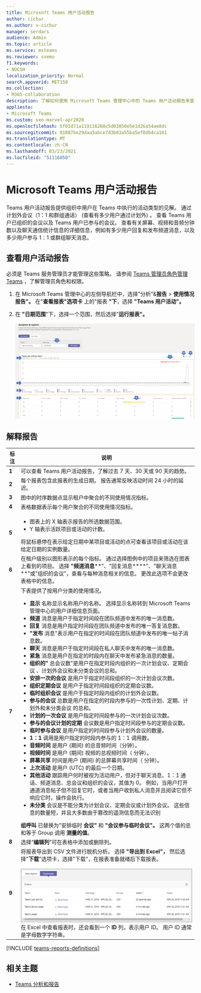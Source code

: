 ```yaml
---
title: Microsoft Teams 用户活动报告
author: cichur
ms.author: v-cichur
manager: serdars
audience: Admin
ms.topic: article
ms.service: msteams
ms.reviewer: svemu
f1.keywords:
- NOCSH
localization_priority: Normal
search.appverid: MET150
ms.collection:
- M365-collaboration
description: 了解如何使用 Microsoft Teams 管理中心中的 Teams 用户活动报告来查看组织中用户如何使用 Teams。
appliesto:
- Microsoft Teams
ms.custom: seo-marvel-apr2020
ms.openlocfilehash: 5f01d71a119116268c5d03850e5e1d26a54ae8dc
ms.sourcegitcommit: 01087be29daa3abce7d3b03a55ba5ef8db4ca161
ms.translationtype: MT
ms.contentlocale: zh-CN
ms.lasthandoff: 03/23/2021
ms.locfileid: "51116850"
---
```

# <a name="microsoft-teams-user-activity-report"></a>Microsoft Teams 用户活动报告

Teams 用户活动报告提供组织中用户在 Teams 中执行的活动类型的见解。 通过计划外会议（1：1 和群组通话） (查看有多少用户通过计划外) 。 查看 Teams 用户已组织的会议以及 Teams 用户已参与的会议。 查看有关屏幕、视频和音频分钟数以及聊天通信统计信息的详细信息，例如有多少用户回复和发布频道消息，以及多少用户参与 1：1 或群组聊天消息。

## <a name="view-the-user-activity-report"></a>查看用户活动报告

必须是 Teams 服务管理员才能管理这些策略。 请参阅 [Teams 管理员角色管理 Teams](../using-admin-roles.md) ，了解管理员角色和权限。

1. 在 Microsoft Teams 管理中心的左侧导航栏中，选择"分析"&**报告**  >  **使用情况报告"。** 在"**查看报表"选项卡** 上的"报表 **"下**，选择 **"Teams 用户活动"。**
2. 在 **"日期范围**"下，选择一个范围，然后选择"**运行报表"。**

    ![Teams 管理中心中带标注的 Teams 用户活动报告的屏幕截图](../media/teams-reports-user-activity-with-callouts.png "Teams 管理中心中带标注的 Teams 用户活动报告的屏幕截图")

## <a name="interpret-the-report"></a>解释报告

|标注 |说明  |
|--------|-------------|
|**1**   |可以查看 Teams 用户活动报告，了解过去 7 天、30 天或 90 天的趋势。 |
|**2**   |每个报表包含此报表的生成日期。 报告通常反映活动时间 24 小时的延迟。 |
|**3**   |图中的时序数据点显示租户中聚合的不同使用情况指标。 |
|**4**   |表格数据表示每个用户聚合的不同使用情况指标。 |
|**5**   |<ul><li>图表上的 X 轴表示报告的所选数据范围。</li> <li> Y 轴表示活跃项目或活动的计数。</li> </ul>将鼠标悬停在表示给定日期中某项目或活动的点可查看该项目或活动在该给定日期的实例数量。|
|**6**   | 在租户级别以图形表示的每个指标。 通过选择图例中的项目来筛选在图表上看到的项目。 选择 **"频道消息****"、"回复消息****"、"聊天消息**"或"组织的会议"，查看与每种消息相关的信息。  更改此选项不会更改表格中的信息。 |
|**7**   |下表提供了按用户分类的使用情况。   <ul><li>**显示** 名称显示名称用户的名称。 选择显示名称转到 Microsoft Teams 管理中心的用户详细信息页面。</li><li>**频道** 消息是用户于指定时间段在团队频道中发布的唯一消息数。</li><li>**回复** 消息是用户指定时间段在团队频道中发布的唯一答复消息数。</li> <li>**"发布** 消息"表示用户在指定的时间段在团队频道中发布的唯一帖子消息数。</li><li>**聊天** 消息是用户于指定时间段在私人聊天中发布的唯一消息数。</li><li>**紧急** 消息是用户在指定的时段内在聊天中发布紧急消息的数量。</li><li>**组织的"** 总会议数"是用户在指定时段内组织的一次计划会议、定期会议 <em></em>、计划外会议和未分类会议的总和。</li><li>**安排一次的会议** 是用户于指定时间段组织的一次计划会议次数。</li><li>**组织定期会议** 是用户于指定时间段组织的定期会议数。</li><li>**临时组织会议** 是用户于指定时段内组织的计划外会议数。</li><li>**参与的会议** 总数是用户在指定的时段内参与的一次性计划、定期、计划外和未分类会议 <em></em>的总和。</li><li>**计划的一次会议** 是用户指定时间段参与的一次计划会议次数。</li><li>**参与的会议计划的定期** 会议数是用户指定时间段参与的定期会议数。</li><li>**临时参与会议** 是用户指定的时间段参与计划外会议的数量。</li><li>**1：1** 调用是用户指定的时段内参与的 1：1 调用数。</li><li>**音频时间** 是用户 (期间) 的总音频时间（分钟）。</li><li>**视频时间** 是用户 (期间) 视频的总视频时间（ 分钟）。</li><li>**屏幕共享** 时间是用户 (期间) 的总屏幕共享时间（ 分钟）。</li>  <li>**上次活动** 是用户 (UTC) 的最后一个日期。</li><li>**其他活动** 跟踪用户何时被视为活动用户，但对于聊天消息、1：1 通话、频道消息、总会议和组织的会议，其值为 0。 例如，当用户打开通道消息帖子但不回复它时，或者当用户收到私人消息并且阅读它但不响应它时，操作会执行。</li> <li>**未分类** 会议是不能分类为计划会议、定期会议或计划外会议。 这些信息的数量短，并且大多数由于篡改的遥测信息而无法识别</li> </ul>**组呼叫** 已替换为"安排临时 **会议"** 和 **"会议参与临时会议"。** 这两个值的总和等于 Group 调用 **测量的值**。
|**8**   |选择“**编辑列**”可在表格中添加或删除列。 |
|**9**   |将报表导出到 CSV 文件进行脱机分析。 选择 **"导出到 Excel"，** 然后选择"**下载**"选项卡，选择"下载"，在报表准备就绪后下载报表。<br><br>![显示要下载的导出报表的"下载"选项卡的屏幕截图](../media/teams-reports-export-to-csv.png) <br>在 Excel 中查看报表时，还会看到一个 **ID** 列，表示用户 ID。 用户 ID 通常是字母数字字符串。 ||

[!INCLUDE [teams-reports-definitions](../includes/teams-reports-definitions.md)]

## <a name="related-topics"></a>相关主题

- [Teams 分析和报告](teams-reporting-reference.md)